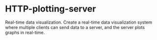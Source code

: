 # HTTP-plotting-server
Real-time data visualization. Create a real-time data visualization system where multiple clients can send data to a server, and the server plots graphs in real-time.